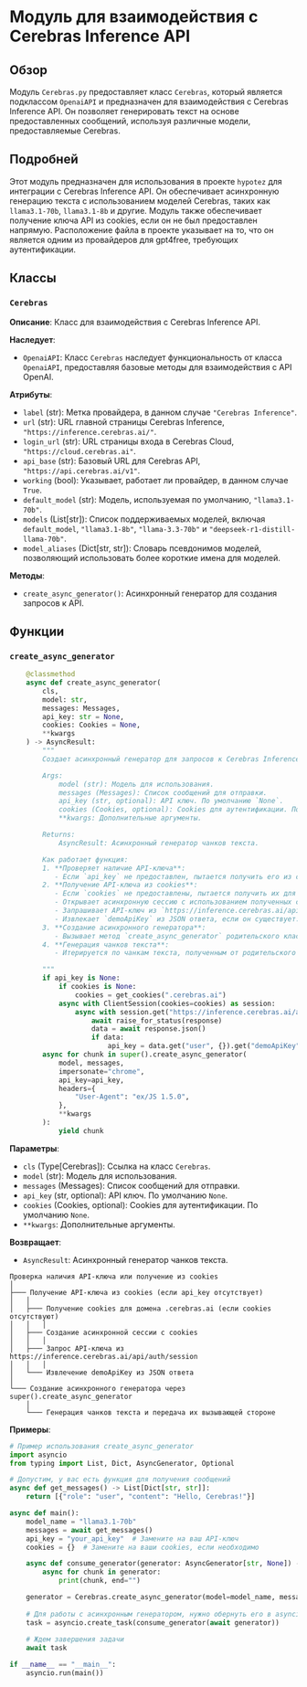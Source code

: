 # Модуль для взаимодействия с Cerebras Inference API

## Обзор

Модуль `Cerebras.py` предоставляет класс `Cerebras`, который является подклассом `OpenaiAPI` и предназначен для взаимодействия с Cerebras Inference API. Он позволяет генерировать текст на основе предоставленных сообщений, используя различные модели, предоставляемые Cerebras.

## Подробней

Этот модуль предназначен для использования в проекте `hypotez` для интеграции с Cerebras Inference API. Он обеспечивает асинхронную генерацию текста с использованием моделей Cerebras, таких как `llama3.1-70b`, `llama3.1-8b` и другие. Модуль также обеспечивает получение ключа API из cookies, если он не был предоставлен напрямую. Расположение файла в проекте указывает на то, что он является одним из провайдеров для gpt4free, требующих аутентификации.

## Классы

### `Cerebras`

**Описание**: Класс для взаимодействия с Cerebras Inference API.

**Наследует**:
- `OpenaiAPI`: Класс `Cerebras` наследует функциональность от класса `OpenaiAPI`, предоставляя базовые методы для взаимодействия с API OpenAI.

**Атрибуты**:
- `label` (str): Метка провайдера, в данном случае `"Cerebras Inference"`.
- `url` (str): URL главной страницы Cerebras Inference, `"https://inference.cerebras.ai/"`.
- `login_url` (str): URL страницы входа в Cerebras Cloud, `"https://cloud.cerebras.ai"`.
- `api_base` (str): Базовый URL для Cerebras API, `"https://api.cerebras.ai/v1"`.
- `working` (bool): Указывает, работает ли провайдер, в данном случае `True`.
- `default_model` (str): Модель, используемая по умолчанию, `"llama3.1-70b"`.
- `models` (List[str]): Список поддерживаемых моделей, включая `default_model`, `"llama3.1-8b"`, `"llama-3.3-70b"` и `"deepseek-r1-distill-llama-70b"`.
- `model_aliases` (Dict[str, str]): Словарь псевдонимов моделей, позволяющий использовать более короткие имена для моделей.

**Методы**:
- `create_async_generator()`: Асинхронный генератор для создания запросов к API.

## Функции

### `create_async_generator`

```python
    @classmethod
    async def create_async_generator(
        cls,
        model: str,
        messages: Messages,
        api_key: str = None,
        cookies: Cookies = None,
        **kwargs
    ) -> AsyncResult:
        """
        Создает асинхронный генератор для запросов к Cerebras Inference API.

        Args:
            model (str): Модель для использования.
            messages (Messages): Список сообщений для отправки.
            api_key (str, optional): API ключ. По умолчанию `None`.
            cookies (Cookies, optional): Cookies для аутентификации. По умолчанию `None`.
            **kwargs: Дополнительные аргументы.

        Returns:
            AsyncResult: Асинхронный генератор чанков текста.

        Как работает функция:
        1. **Проверяет наличие API-ключа**:
           - Если `api_key` не предоставлен, пытается получить его из cookies.
        2. **Получение API-ключа из cookies**:
           - Если `cookies` не предоставлены, пытается получить их для домена `.cerebras.ai`.
           - Открывает асинхронную сессию с использованием полученных cookies.
           - Запрашивает API-ключ из `https://inference.cerebras.ai/api/auth/session`.
           - Извлекает `demoApiKey` из JSON ответа, если он существует.
        3. **Создание асинхронного генератора**:
           - Вызывает метод `create_async_generator` родительского класса `OpenaiAPI` с переданными параметрами и дополнительными заголовками.
        4. **Генерация чанков текста**:
           - Итерируется по чанкам текста, полученным от родительского класса, и передает их вызывающей стороне.

        """
        if api_key is None:
            if cookies is None:
                cookies = get_cookies(".cerebras.ai")
            async with ClientSession(cookies=cookies) as session:
                async with session.get("https://inference.cerebras.ai/api/auth/session") as response:
                    await raise_for_status(response)
                    data = await response.json()
                    if data:
                        api_key = data.get("user", {}).get("demoApiKey")
        async for chunk in super().create_async_generator(
            model, messages,
            impersonate="chrome",
            api_key=api_key,
            headers={
                "User-Agent": "ex/JS 1.5.0",
            },
            **kwargs
        ):
            yield chunk
```

**Параметры**:
- `cls` (Type[Cerebras]): Ссылка на класс `Cerebras`.
- `model` (str): Модель для использования.
- `messages` (Messages): Список сообщений для отправки.
- `api_key` (str, optional): API ключ. По умолчанию `None`.
- `cookies` (Cookies, optional): Cookies для аутентификации. По умолчанию `None`.
- `**kwargs`: Дополнительные аргументы.

**Возвращает**:
- `AsyncResult`: Асинхронный генератор чанков текста.

```
Проверка наличия API-ключа или получение из cookies
│
├─── Получение API-ключа из cookies (если api_key отсутствует)
│   │
│   ├─── Получение cookies для домена .cerebras.ai (если cookies отсутствуют)
│   │   │
│   ├─── Создание асинхронной сессии с cookies
│   │   │
│   ├─── Запрос API-ключа из https://inference.cerebras.ai/api/auth/session
│   │   │
│   └─── Извлечение demoApiKey из JSON ответа
│
└─── Создание асинхронного генератора через super().create_async_generator
    │
    └─── Генерация чанков текста и передача их вызывающей стороне
```

**Примеры**:

```python
# Пример использования create_async_generator
import asyncio
from typing import List, Dict, AsyncGenerator, Optional

# Допустим, у вас есть функция для получения сообщений
async def get_messages() -> List[Dict[str, str]]:
    return [{"role": "user", "content": "Hello, Cerebras!"}]

async def main():
    model_name = "llama3.1-70b"
    messages = await get_messages()
    api_key = "your_api_key"  # Замените на ваш API-ключ
    cookies = {}  # Замените на ваши cookies, если необходимо

    async def consume_generator(generator: AsyncGenerator[str, None]) -> None:
        async for chunk in generator:
            print(chunk, end="")

    generator = Cerebras.create_async_generator(model=model_name, messages=messages, api_key=api_key, cookies=cookies)
    
    # Для работы с асинхронным генератором, нужно обернуть его в asyncio.create_task
    task = asyncio.create_task(consume_generator(await generator))
    
    # Ждем завершения задачи
    await task

if __name__ == "__main__":
    asyncio.run(main())